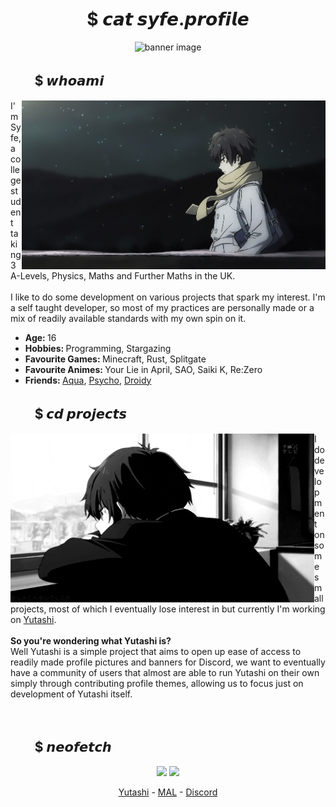<!--
**ItsSyfe/ItsSyfe** is a ✨ _special_ ✨ repository because its `README.md` (this file) appears on your GitHub profile.
-->
<h1 align="center">$ 𝙘𝙖𝙩 𝙨𝙮𝙛𝙚.𝙥𝙧𝙤𝙛𝙞𝙡𝙚</h1>
<center>
    <img src="banner.gif" alt="banner image">
</center>

<div>
    <h2 align="left">ㅤㅤ$ 𝙬𝙝𝙤𝙖𝙢𝙞</h2>
    <img src="aboutme.gif" align="right" width=486 height=270 alt="aboutme image">
    <p align="left">I'm Syfe, a college student taking 3 A-Levels, Physics, Maths and Further Maths in the UK. <br><br> I like to do some development on various projects that spark my interest. I'm a self taught developer, so most of my practices are personally made or a mix of readily available standards with my own spin on it.</p>
    <ul>
        <li><b>Age: </b>16</li>
        <li><b>Hobbies: </b>Programming, Stargazing</li>
        <li><b>Favourite Games: </b>Minecraft, Rust, Splitgate</li>
        <li><b>Favourite Animes: </b>Your Lie in April, SAO, Saiki K, Re:Zero</li>
        <li><b>Friends: </b><a href="https://github.com/AquaPlaysYT">Aqua</a>, <a href="https://github.com/PsychoPast">Psycho</a>, <a href="https://github.com/SiLeNSwOrD">Droidy</a></li>
    </ul>
</div>
<div>
    <h2 align="left">ㅤㅤ$ 𝙘𝙙 𝙥𝙧𝙤𝙟𝙚𝙘𝙩𝙨</h2>
    <img src="projects.gif" align="left" width=486 height=270 alt="projects image">
    <p align="left">I do development on some small projects, most of which I eventually lose interest in but currently I'm working on <a href="https://yutashi.xyz">Yutashi</a>.<br><br><b>So you're wondering what Yutashi is?</b><br>Well Yutashi is a simple project that aims to open up ease of access to readily made profile pictures and banners for Discord, we want to eventually have a community of users that almost are able to run Yutashi on their own simply through contributing profile themes, allowing us to focus just on development of Yutashi itself.</p>
</div>
<div>
    <br>
    <h2 align="left">ㅤㅤ$ 𝙣𝙚𝙤𝙛𝙚𝙩𝙘𝙝</h2>
    <center>
        <img height=175 src="https://github-readme-stats.vercel.app/api?username=itssyfe&hide_border=true&show_icons=true&theme=dark">
        <img height=175 src="https://lanyard-profile-readme.vercel.app/api/190733468550823945?theme=dark&animated=true&hideDiscrim=true&borderRadius=5px&idleMessage=Waiting%20for%20Liftoff%20🚀">
        <p align="center"><a href="https://yutashi.xyz">Yutashi</a> - <a href="https://myanimelist.net/animelist/ItsSyfe">MAL</a> - <a href="https://discords.com/bio/p/Syfe">Discord</a></p>
    </center>
</div>